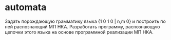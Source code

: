 # automata
Задать порождающую грамматику языка {1 0 1 0 | n,m 0} и построить по ней распознающий МП НКА. 
Разработать программу, распознающую цепочки этого языка на основе программной реализации МП НКА.
